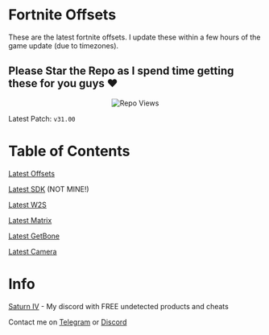 # Fortnite Offsets

These are the latest fortnite offsets. I update these within a few hours of the game update (due to timezones).

## Please Star the Repo as I spend time getting these for you guys ❤️

<p align="center"> <img src="https://komarev.com/ghpvc/?username=p-niggerfart&label=Repo%20views&color=0e75b6&style=flat" alt="Repo Views" /> </p>

Latest Patch: ``v31.00``

# Table of Contents

[Latest Offsets](https://github.com/paysonism/Fortnite-Offsets/blob/main/offsets.h)

[Latest SDK](https://github.com/WriteGuardedMemory/fortnite-sdk/blob/main/Fortnite-Release-30.30.7z) (NOT MINE!)

[Latest W2S](https://github.com/paysonism/Fortnite-Offsets/blob/main/ProjectWorldToScreen.h)

[Latest Matrix](https://github.com/paysonism/Fortnite-Offsets/blob/main/Matrix.h)

[Latest GetBone](https://github.com/paysonism/Fortnite-Offsets/blob/main/GetBoneWithRotation.h)

[Latest Camera](https://github.com/paysonism/Fortnite-Offsets/blob/main/Camera.h)

# Info

[Saturn IV](https://discord.gg/saturniv) - My discord with FREE undetected products and cheats

Contact me on [Telegram](https://t.me/payson1337) or [Discord](https://discord.com/users/1214355385457188926)
